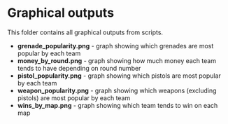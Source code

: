 # Graphical outputs

This folder contains all graphical outputs from scripts. 

* **grenade_popularity.png** - graph showing which grenades are most popular by each team
* **money_by_round.png** - graph showing how much money each team tends to have depending on round number
* **pistol_popularity.png** - graph showing which pistols are most popular by each team
* **weapon_popularity.png** - graph showing which weapons (excluding pistols) are most popular by each team
* **wins_by_map.png** - graph showing which team tends to win on each map
